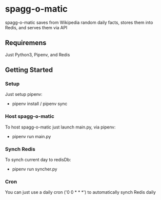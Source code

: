 # spagg-o-matic
spagg-o-matic saves from Wikipedia random daily facts, stores them into Redis, and serves them via API

## Requiremens
Just Python3, Pipenv, and Redis

## Getting Started

### Setup
Just setup pipenv:
- pipenv install / pipenv sync

### Host spagg-o-matic
To host spagg-o-matic just launch main.py, via pipenv:
- pipenv run main.py

### Synch Redis
To synch current day to redisDb:
- pipenv run syncher.py

### Cron
You can just use a daily cron ('0 0 * * *') to automatically synch Redis daily
